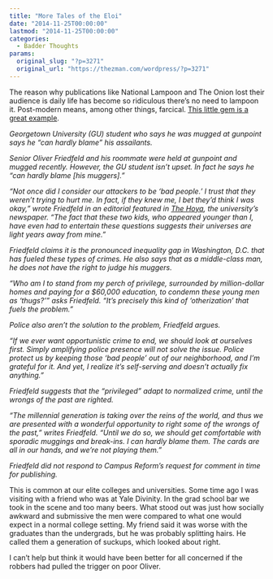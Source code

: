 ```yaml
---
title: "More Tales of the Eloi"
date: "2014-11-25T00:00:00"
lastmod: "2014-11-25T00:00:00"
categories:
  - Badder Thoughts
params:
  original_slug: "?p=3271"
  original_url: "https://thezman.com/wordpress/?p=3271"
---
```


The reason why publications like National Lampoon and The Onion lost
their audience is daily life has become so ridiculous there’s no need to
lampoon it. Post-modern means, among other things, farcical.
<a href="http://www.campusreform.org/?ID=6097" rel="noopener"
target="_blank">This little gem is a great example</a>.

*Georgetown University (GU) student who says he was mugged at gunpoint
says he “can hardly blame” his assailants.*

*Senior Oliver Friedfeld and his roommate were held at gunpoint and
mugged recently. However, the GU student isn’t upset. In fact he says he
“can hardly blame \[his muggers\].”*

*“Not once did I consider our attackers to be ‘bad people.’ I trust that
they weren’t trying to hurt me. In fact, if they knew me, I bet they’d
think I was okay,” wrote Friedfeld in an editorial featured in
<a href="http://www.thehoya.com/i-was-mugged-and-i-understand-why/"
rel="noopener" target="_new">The Hoya</a>, the university’s newspaper.
“The fact that these two kids, who appeared younger than I, have even
had to entertain these questions suggests their universes are light
years away from mine.”*

*Friedfeld claims it is the pronounced inequality gap in Washington,
D.C. that has fueled these types of crimes. He also says that as a
middle-class man, he does not have the right to judge his muggers.*

*“Who am I to stand from my perch of privilege, surrounded by
million-dollar homes and paying for a $60,000 education, to condemn
these young men as ‘thugs?’” asks Friedfeld. “It’s precisely this kind
of ‘otherization’ that fuels the problem.”*

*Police also aren’t the solution to the problem, Friedfeld argues.*

*“If we ever want opportunistic crime to end, we should look at
ourselves first. Simply amplifying police presence will not solve the
issue. Police protect us by keeping those ‘bad people’ out of our
neighborhood, and I’m grateful for it. And yet, I realize it’s
self-serving and doesn’t actually fix anything.”*

*Friedfeld suggests that the “privileged” adapt to normalized crime,
until the wrongs of the past are righted.*

*“The millennial generation is taking over the reins of the world, and
thus we are presented with a wonderful opportunity to right some of the
wrongs of the past,” writes Friedfeld. “Until we do so, we should get
comfortable with sporadic muggings and break-ins. I can hardly blame
them. The cards are all in our hands, and we’re not playing them.”*

*Friedfeld did not respond to Campus Reform’s request for comment in
time for publishing.*

This is common at our elite colleges and universities. Some time ago I
was visiting with a friend who was at Yale Divinity. In the grad school
bar we took in the scene and too many beers. What stood out was just how
socially awkward and submissive the men were compared to what one would
expect in a normal college setting. My friend said it was worse with the
graduates than the undergrads, but he was probably splitting hairs. He
called them a generation of suckups, which looked about right.

I can’t help but think it would have been better for all concerned if
the robbers had pulled the trigger on poor Oliver.

